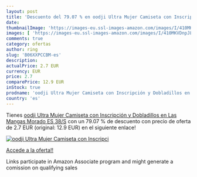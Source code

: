 ```yaml
---
layout: post
title: 'Descuento del 79.07 % en oodji Ultra Mujer Camiseta con Inscripci'
date: 
thumbnailImage: 'https://images-eu.ssl-images-amazon.com/images/I/410MKVDnpJL._SL200_.jpg'
images: [ 'https://images-eu.ssl-images-amazon.com/images/I/410MKVDnpJL._SL200_.jpg' ]
comments: true
category: ofertas
author: ring
slug: 'B06XXPCCBM-es'
description:
actualPrice: 2.7 EUR
currency: EUR
price: 2.7
comparePrice: 12.9 EUR
inStock: true
prodname: 'oodji Ultra Mujer Camiseta con Inscripción y Dobladillos en Las Mangas  Morado  ES 38/S'
country: 'es'
---
```


Tienes [oodji Ultra Mujer Camiseta con Inscripción y Dobladillos en Las Mangas  Morado  ES 38/S](https://www.amazon.es/dp/B06XXPCCBM/?tag=tolees-21) con un 79.07 % de descuento con precio de oferta de 2.7 EUR (original: 12.9 EUR) en el siguiente enlace!

[![oodji Ultra Mujer Camiseta con Inscripci](https://images-eu.ssl-images-amazon.com/images/I/410MKVDnpJL._SL200_.jpg)](https://www.amazon.es/dp/B06XXPCCBM/?tag=tolees-21)

[Accede a la oferta!!](https://www.amazon.es/dp/B06XXPCCBM/?tag=tolees-21)

Links participate in Amazon Associate program and might generate a comission on qualifying sales


